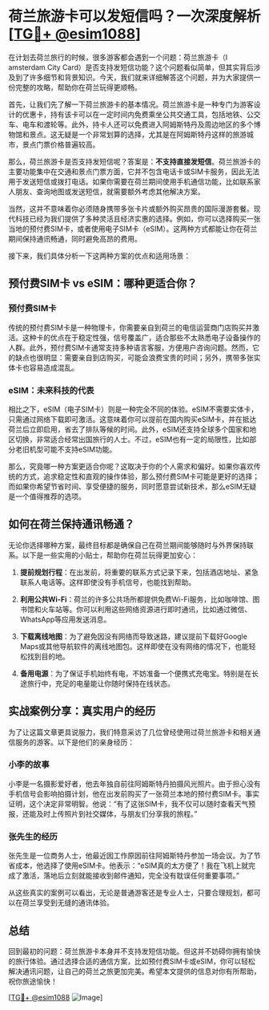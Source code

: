 # 荷兰旅游卡可以发短信吗？一次深度解析[[TG💪+ @esim1088](https://t.me/s/esim1088)]

在计划去荷兰旅行的时候，很多游客都会遇到一个问题：荷兰旅游卡（I amsterdam City Card）是否支持发短信功能？这个问题看似简单，但其实背后涉及到了许多细节和背景知识。今天，我们就来详细解答这个问题，并为大家提供一份完整的攻略，帮助你在荷兰玩得更顺畅。

首先，让我们先了解一下荷兰旅游卡的基本情况。荷兰旅游卡是一种专门为游客设计的优惠卡，持有该卡可以在一定时间内免费乘坐公共交通工具，包括地铁、公交车、电车和渡轮等。此外，持卡人还可以免费进入阿姆斯特丹及周边地区的多个博物馆和景点。这无疑是一个非常划算的选择，尤其是在阿姆斯特丹这样的旅游城市，景点门票价格普遍较高。

那么，荷兰旅游卡是否支持发短信呢？答案是：**不支持直接发短信**。荷兰旅游卡的主要功能集中在交通和景点门票方面，它并不包含电话卡或SIM卡服务，因此无法用于发送短信或拨打电话。如果你需要在荷兰期间使用手机通信功能，比如联系家人朋友、查询地图或发送短信，就需要额外考虑其他解决方案。

当然，这并不意味着你必须随身携带多张卡片或额外购买昂贵的国际漫游套餐。现代科技已经为我们提供了多种灵活且经济实惠的选择。例如，你可以选择购买一张当地的预付费SIM卡，或者使用电子SIM卡（eSIM）。这两种方式都能让你在荷兰期间保持通讯畅通，同时避免高昂的费用。

接下来，我们具体分析一下这两种方案的优点和适用场景：

## 预付费SIM卡 vs eSIM：哪种更适合你？

### 预付费SIM卡

传统的预付费SIM卡是一种物理卡，你需要亲自到荷兰的电信运营商门店购买并激活。这种卡的优点在于稳定性强，信号覆盖广，适合那些不太熟悉电子设备操作的人群。此外，预付费SIM卡通常支持多种语言客服，方便用户咨询问题。然而，它的缺点也很明显：需要亲自到店购买，可能会浪费宝贵的时间；另外，携带多张实体卡也容易造成混乱。

### eSIM：未来科技的代表

相比之下，eSIM（电子SIM卡）则是一种完全不同的体验。eSIM不需要实体卡，只需通过网络下载即可激活。这意味着你可以提前在国内购买eSIM卡，并在抵达荷兰后立即启用，省去了排队等候的时间。此外，eSIM还支持全球多个国家和地区切换，非常适合经常出国旅行的人士。不过，eSIM也有一定的局限性，比如部分老旧机型可能不支持eSIM功能。

那么，究竟哪一种方案更适合你呢？这取决于你的个人需求和偏好。如果你喜欢传统的方式，追求稳定性和直观的操作体验，那么预付费SIM卡可能是更好的选择；而如果你希望节省时间、享受便捷的服务，同时愿意尝试新技术，那么eSIM无疑是一个值得推荐的选项。

## 如何在荷兰保持通讯畅通？

无论你选择哪种方案，最终目标都是确保自己在荷兰期间能够随时与外界保持联系。以下是一些实用的小贴士，帮助你在荷兰玩得更加安心：

1. **提前规划行程**：在出发前，将重要的联系方式记录下来，包括酒店地址、紧急联系人电话等。这样即使没有手机信号，也能找到帮助。
   
2. **利用公共Wi-Fi**：荷兰的许多公共场所都提供免费Wi-Fi服务，比如咖啡馆、图书馆和火车站等。你可以利用这些网络资源进行即时通讯，比如通过微信、WhatsApp等应用发送消息。

3. **下载离线地图**：为了避免因没有网络而导致迷路，建议提前下载好Google Maps或其他导航软件的离线地图包。这样即使在没有网络的情况下，也能轻松找到目的地。

4. **备用电源**：为了保证手机始终有电，不妨准备一个便携式充电宝。特别是在长途旅行中，充足的电量能让你随时保持在线状态。

## 实战案例分享：真实用户的经历

为了让这篇文章更具说服力，我们特意采访了几位曾经使用过荷兰旅游卡和相关通信服务的游客。以下是他们的亲身经历：

### 小李的故事

小李是一名摄影爱好者，他去年独自前往阿姆斯特丹拍摄风光照片。由于担心没有手机信号会影响拍摄计划，他在出发前购买了一张荷兰本地的预付费SIM卡。事实证明，这个决定非常明智。他说：“有了这张SIM卡，我不仅可以随时查看天气预报，还能及时上传照片到社交媒体，与朋友们分享我的旅程。”

### 张先生的经历

张先生是一位商务人士，他最近因工作原因前往阿姆斯特丹参加一场会议。为了节省成本，他选择了使用eSIM卡。他表示：“eSIM真的太方便了！我在飞机上就完成了激活，落地后立刻就能接收到邮件通知，完全没有耽误任何重要事项。”

从这些真实的案例可以看出，无论是普通游客还是专业人士，只要合理规划，都可以在荷兰享受到无缝的通讯体验。

## 总结

回到最初的问题：荷兰旅游卡本身并不支持发短信功能。但这并不妨碍你拥有愉快的旅行体验。通过选择合适的通信方案，比如预付费SIM卡或eSIM，你可以轻松解决通讯问题，让自己的荷兰之旅更加完美。希望本文提供的信息对你有所帮助，祝你旅途愉快！

[[TG💪+ @esim1088](https://t.me/s/esim1088) ![Image](https://i.postimg.cc/4NQfJmqS/Snipaste-2025-05-13-00-14-12.png)]